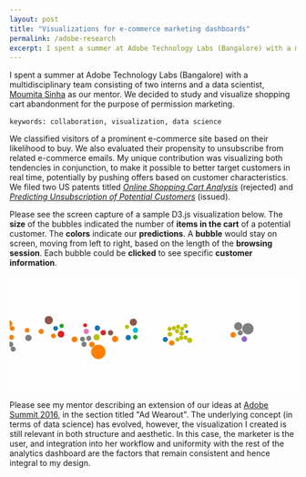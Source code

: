 ```yaml
---
layout: post
title: "Visualizations for e-commerce marketing dashboards"
permalink: /adobe-research
excerpt: I spent a summer at Adobe Technology Labs (Bangalore) with a multidisciplinary team consisting of two interns and a data scientist, Moumita Sinha. We decided to study and visualize shopping cart abandonment for the purpose of permission marketing. We classified visitors of a prominent e-commerce site...
---
```


I spent a summer at Adobe Technology Labs (Bangalore) with a multidisciplinary team consisting of two interns and a data scientist, [Moumita Sinha](http://research.adobe.com/person/moumita-sinha) as our mentor. We decided to study and visualize shopping cart abandonment for the purpose of permission marketing.

	keywords: collaboration, visualization, data science

We classified visitors of a prominent e-commerce site based on their likelihood to buy. We also evaluated their propensity to unsubscribe from related e-commerce emails. My unique contribution was visualizing both tendencies in conjunction, to make it possible to better target customers in real time, potentially by pushing offers based on customer characteristics. We filed two US patents titled *[Online Shopping Cart Analysis](https://www.google.com/patents/US20160239867)* (rejected) and *[Predicting Unsubscription of Potential Customers](https://www.google.com/patents/US20160225025)* (issued).

Please see the screen capture of a sample D3.js visualization below.
The **size** of the bubbles indicated the number of **items in the cart** of a potential customer. The **colors** indicate our **predictions**.
A **bubble** would stay on screen, moving from left to right, based on the length of the **browsing session**. Each bubble could be **clicked** to see specific **customer information**.

![screen capture of D3 visualization](/assets/adobe/bubbles-short.gif)

Please see my mentor describing an extension of our ideas at [Adobe Summit 2016](http://blogs.adobe.com/conversations/2016/03/summit-sneaks-you-have-to-see.html), in the section titled "Ad Wearout". The underlying concept (in terms of data science) has evolved, however, the visualization I created is still relevant in both structure and aesthetic. In this case, the marketer is the user, and integration into her workflow and uniformity with the rest of the analytics dashboard are the factors that remain consistent and hence integral to my design.
